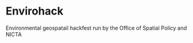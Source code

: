 Envirohack
==========

Environmental geospatail hackfest run by the Office of Spatial Policy and NICTA
